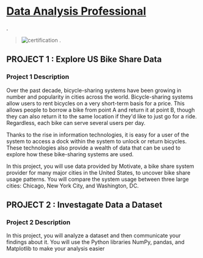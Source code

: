# [Data Analysis Professional](https://confirm.udacity.com/NDULDGFS)
.
> ![certification](https://user-images.githubusercontent.com/90096658/147711255-140559c1-6510-4ec1-b816-d948d45be054.jpg)
.


## PROJECT 1 : Explore US Bike Share Data 

### Project 1 Description

Over the past decade, bicycle-sharing systems have been growing in number and popularity in cities across the world. Bicycle-sharing systems allow users to rent bicycles on a very short-term basis for a price. This allows people to borrow a bike from point A and return it at point B, though they can also return it to the same location if they'd like to just go for a ride. Regardless, each bike can serve several users per day.

Thanks to the rise in information technologies, it is easy for a user of the system to access a dock within the system to unlock or return bicycles. These technologies also provide a wealth of data that can be used to explore how these bike-sharing systems are used.

In this project, you will use data provided by Motivate, a bike share system provider for many major cities in the United States, to uncover bike share usage patterns. You will compare the system usage between three large cities: Chicago, New York City, and Washington, DC.




## PROJECT 2 : Investagate Data a Dataset

### Project 2 Description

In this project, you will analyze a dataset and then communicate your findings about it. You will use the Python libraries NumPy, pandas, and Matplotlib to make your analysis easier
